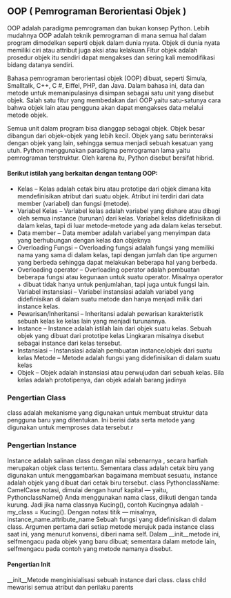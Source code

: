 ## OOP ( Pemrograman Berorientasi Objek )

OOP adalah paradigma pemrograman dan bukan konsep Python. Lebih mudahnya OOP adalah teknik pemrograman di mana semua hal dalam program dimodelkan seperti objek dalam dunia nyata. Objek di dunia nyata memiliki ciri atau attribut juga aksi atau kelakuan.Fitur objek adalah prosedur objek itu sendiri dapat mengakses dan sering kali memodifikasi bidang datanya sendiri. 

Bahasa pemrograman berorientasi objek (OOP) dibuat, seperti Simula, Smalltalk, C++, C #, Eiffel, 
PHP, dan Java. Dalam bahasa ini, data dan metode untuk memanipulasinya disimpan sebagai satu unit 
yang disebut objek. Salah satu fitur yang membedakan dari OOP yaitu satu-satunya cara bahwa objek 
lain atau pengguna akan dapat mengakses data melalui metode objek. 

Semua unit dalam program bisa dianggap sebagai objek. Objek besar dibangun dari objek–objek yang 
lebih kecil. Objek yang satu berinteraksi dengan objek yang lain, sehingga semua menjadi sebuah 
kesatuan yang utuh. Python menggunakan paradigma pemrograman lama yaitu pemrograman terstruktur. 
Oleh karena itu, Python disebut bersifat hibrid.

#### Berikut istilah yang berkaitan dengan tentang OOP:
- Kelas – Kelas adalah cetak biru atau prototipe dari objek dimana kita mendefinisikan atribut dari suatu objek. Atribut ini terdiri dari data member (variabel) dan fungsi (metode).
- Variabel Kelas – Variabel kelas adalah variabel yang dishare atau dibagi oleh semua instance (turunan) dari kelas. Variabel kelas didefinisikan di dalam kelas, tapi di luar metode-metode yang ada dalam kelas tersebut.
- Data member – Data member adalah variabel yang menyimpan data yang berhubungan dengan kelas dan objeknya
- Overloading Fungsi – Overloading fungsi adalah fungsi yang memiliki nama yang sama di dalam kelas, tapi dengan jumlah dan tipe argumen yang berbeda sehingga dapat melakukan beberapa hal yang berbeda.
- Overloading operator – Overloading operator adalah pembuatan beberapa fungsi atau kegunaan untuk suatu operator. Misalnya operator + dibuat tidak hanya untuk penjumlahan, tapi juga untuk fungsi lain.
Variabel instansiasi – Variabel instansiasi adalah variabel yang didefinisikan di dalam suatu metode dan hanya menjadi milik dari instance kelas.
- Pewarisan/Inheritansi – Inheritansi adalah pewarisan karakteristik sebuah kelas ke kelas lain yang menjadi turunannya.
- Instance – Instance adalah istilah lain dari objek suatu kelas. Sebuah objek yang dibuat dari prototipe kelas Lingkaran misalnya disebut sebagai instance dari kelas tersebut.
- Instansiasi – Instansiasi adalah pembuatan instance/objek dari suatu kelas
Metode – Metode adalah fungsi yang didefinisikan di dalam suatu kelas
- Objek – Objek adalah instansiasi atau perwujudan dari sebuah kelas. Bila kelas adalah prototipenya, dan objek adalah barang jadinya

### Pengertian Class
class adalah mekanisme yang digunakan untuk membuat struktur data pengguna baru yang ditentukan. Ini berisi data serta metode yang digunakan untuk memproses data tersebut.r

### Pengertian Instance
Instance adalah salinan class dengan nilai sebenarnya , secara harfiah merupakan objek class tertentu.
Sementara class adalah cetak biru yang digunakan untuk menggambarkan bagaimana membuat sesuatu, instance adalah objek yang dibuat dari cetak biru tersebut.
class PythonclassName:
CamelCase notasi, dimulai dengan huruf kapital — yaitu, PythonclassName()
Anda menggunakan nama class, diikuti dengan tanda kurung. Jadi jika nama classnya Kucing(), contoh Kucingnya adalah - my_class = Kucing().
Dengan notasi titik — misalnya, instance_name.attribute_name
Sebuah fungsi yang didefinisikan di dalam class.
Argumen pertama dari setiap metode merujuk pada instance class saat ini, yang menurut konvensi, diberi nama self. Dalam __init__metode ini, selfmengacu pada objek yang baru dibuat; sementara dalam metode lain, selfmengacu pada contoh yang metode namanya disebut. 
#### Pengertian Init
__init__Metode menginisialisasi sebuah instance dari class.
class child mewarisi semua atribut dan perilaku parents